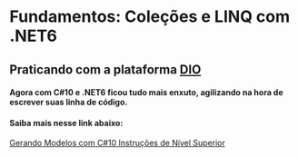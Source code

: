 # Fundamentos: Coleções e LINQ com .NET6
## Praticando com a plataforma [DIO](https://web.dio.me)

#### Agora com C#10 e .NET6 ficou tudo mais enxuto, agilizando na hora de escrever suas linha de código.

#### Saiba mais nesse link abaixo:
[Gerando Modelos com C#10 Instruções de Nível Superior](https://aka.ms/new-console-template)

